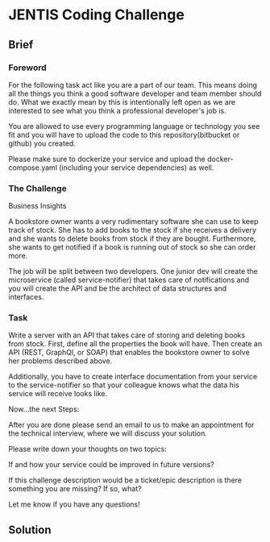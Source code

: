 # JENTIS Coding Challenge

## Brief

### Foreword

For the following task act like you are a part of our team. This means doing all the things you think a good software developer and team member should do. What we exactly mean by this is intentionally left open as we are interested to see what you think a professional developer's job is.

You are allowed to use every programming language or technology you see fit and you will have to upload the code to this repository(bitbucket or github) you created.

Please make sure to dockerize your service and upload the docker-compose.yaml (including your service dependencies) as well.

### The Challenge

Business Insights

A bookstore owner wants a very rudimentary software she can use to keep track of stock. She has to add books to the stock if she receives a delivery and she wants to delete books from stock if they are bought. Furthermore, she wants to get notified if a book is running out of stock so she can order more.

The job will be split between two developers. One junior dev will create the microservice (called service-notifier) that takes care of notifications and you will create the API and be the architect of data structures and interfaces.

### Task

Write a server with an API that takes care of storing and deleting books from stock. First, define all the properties the book will have. Then create an API (REST, GraphQl, or SOAP) that enables the bookstore owner to solve her problems described above.

Additionally, you have to create interface documentation from your service to the service-notifier so that your colleague knows what the data his service will receive looks like.

Now...the next Steps:

After you are done please send an email to us to make an appointment for the technical interview, where we will discuss your solution.

Please write down your thoughts on two topics:

If and how your service could be improved in future versions?

If this challenge description would be a ticket/epic description is there something you are missing? If so, what?

Let me know if you have any questions!

## Solution
